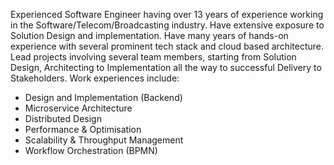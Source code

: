Experienced Software Engineer having over 13 years of experience working in the Software/Telecom/Broadcasting industry. Have extensive exposure to Solution Design and implementation. Have many years of hands-on experience with several prominent tech stack and cloud based architecture. Lead projects involving several team members, starting from Solution Design, Architecting to Implementation all the way to successful Delivery to Stakeholders. 
 Work experiences include:
- Design and Implementation (Backend)
- Microservice Architecture
- Distributed Design
- Performance & Optimisation
- Scalability & Throughput Management 
- Workflow Orchestration (BPMN) 
